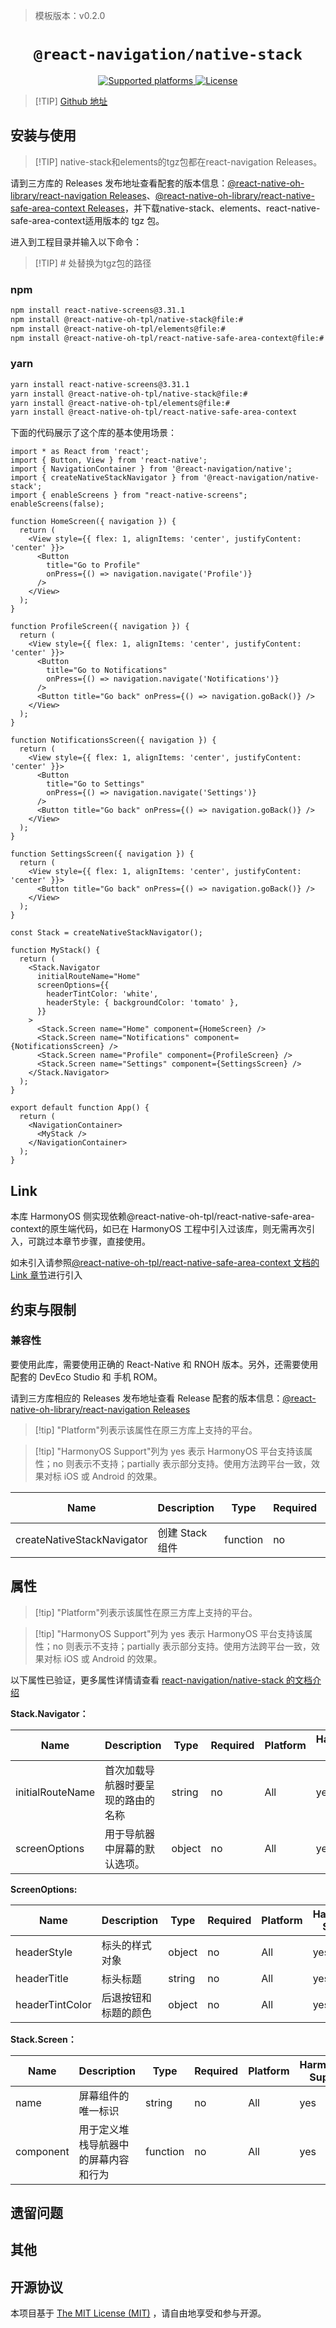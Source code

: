 > 模板版本：v0.2.0

<p align="center">
  <h1 align="center"> <code>@react-navigation/native-stack</code> </h1>
</p>
<p align="center">
    <a href="https://github.com/react-navigation/react-navigation/tree/6.x/packages/native-stack">
        <img src="https://img.shields.io/badge/platforms-android%20|%20ios%20|%20harmony%20-lightgrey.svg" alt="Supported platforms" />
    </a>
    <a href="https://github.com/react-navigation/react-navigation/blob/6.x/packages/native-stack/LICENSE">
         <img src="https://img.shields.io/badge/license-MIT-green.svg" alt="License" />
    </a>
</p>

> [!TIP] [Github 地址](https://github.com/react-native-oh-library/react-navigation/tree/sig/packages/native-stack)

## 安装与使用

> [!TIP] native-stack和elements的tgz包都在react-navigation Releases。

请到三方库的 Releases 发布地址查看配套的版本信息：[@react-native-oh-library/react-navigation Releases](https://github.com/react-native-oh-library/react-navigation/releases)、[@react-native-oh-library/react-native-safe-area-context Releases](https://github.com/react-native-oh-library/react-native-safe-area-context/releases)，并下载native-stack、elements、react-native-safe-area-context适用版本的 tgz 包。

进入到工程目录并输入以下命令：

> [!TIP] # 处替换为tgz包的路径

<!-- tabs:start -->

### **npm**

```bash
npm install react-native-screens@3.31.1
npm install @react-native-oh-tpl/native-stack@file:#
npm install @react-native-oh-tpl/elements@file:#
npm install @react-native-oh-tpl/react-native-safe-area-context@file:#
```

### **yarn**

```bash
yarn install react-native-screens@3.31.1
yarn install @react-native-oh-tpl/native-stack@file:#
yarn install @react-native-oh-tpl/elements@file:#
yarn install @react-native-oh-tpl/react-native-safe-area-context
```

<!-- tabs:end -->

下面的代码展示了这个库的基本使用场景：

<!-- {% raw %} -->
```tsx
import * as React from 'react';
import { Button, View } from 'react-native';
import { NavigationContainer } from '@react-navigation/native';
import { createNativeStackNavigator } from '@react-navigation/native-stack';
import { enableScreens } from "react-native-screens";
enableScreens(false);

function HomeScreen({ navigation }) {
  return (
    <View style={{ flex: 1, alignItems: 'center', justifyContent: 'center' }}>
      <Button
        title="Go to Profile"
        onPress={() => navigation.navigate('Profile')}
      />
    </View>
  );
}

function ProfileScreen({ navigation }) {
  return (
    <View style={{ flex: 1, alignItems: 'center', justifyContent: 'center' }}>
      <Button
        title="Go to Notifications"
        onPress={() => navigation.navigate('Notifications')}
      />
      <Button title="Go back" onPress={() => navigation.goBack()} />
    </View>
  );
}

function NotificationsScreen({ navigation }) {
  return (
    <View style={{ flex: 1, alignItems: 'center', justifyContent: 'center' }}>
      <Button
        title="Go to Settings"
        onPress={() => navigation.navigate('Settings')}
      />
      <Button title="Go back" onPress={() => navigation.goBack()} />
    </View>
  );
}

function SettingsScreen({ navigation }) {
  return (
    <View style={{ flex: 1, alignItems: 'center', justifyContent: 'center' }}>
      <Button title="Go back" onPress={() => navigation.goBack()} />
    </View>
  );
}

const Stack = createNativeStackNavigator();

function MyStack() {
  return (
    <Stack.Navigator
      initialRouteName="Home"
      screenOptions={{
        headerTintColor: 'white',
        headerStyle: { backgroundColor: 'tomato' },
      }}
    >
      <Stack.Screen name="Home" component={HomeScreen} />
      <Stack.Screen name="Notifications" component={NotificationsScreen} />
      <Stack.Screen name="Profile" component={ProfileScreen} />
      <Stack.Screen name="Settings" component={SettingsScreen} />
    </Stack.Navigator>
  );
}

export default function App() {
  return (
    <NavigationContainer>
      <MyStack />
    </NavigationContainer>
  );
}

```
<!-- {% endraw %} -->

## Link

本库 HarmonyOS 侧实现依赖@react-native-oh-tpl/react-native-safe-area-context的原生端代码，如已在 HarmonyOS 工程中引入过该库，则无需再次引入，可跳过本章节步骤，直接使用。

如未引入请参照[@react-native-oh-tpl/react-native-safe-area-context 文档的 Link 章节](https://gitee.com/react-native-oh-library/usage-docs/blob/master/zh-cn/react-native-safe-area-context.md#link)进行引入

## 约束与限制

### 兼容性

要使用此库，需要使用正确的 React-Native 和 RNOH 版本。另外，还需要使用配套的 DevEco Studio 和 手机 ROM。

请到三方库相应的 Releases 发布地址查看 Release 配套的版本信息：[@react-native-oh-library/react-navigation Releases](https://github.com/react-native-oh-library/react-navigation/releases)

> [!tip] "Platform"列表示该属性在原三方库上支持的平台。

> [!tip] "HarmonyOS Support"列为 yes 表示 HarmonyOS 平台支持该属性；no 则表示不支持；partially 表示部分支持。使用方法跨平台一致，效果对标 iOS 或 Android 的效果。

| Name                       | Description     | Type     | Required | Platform | HarmonyOS Support |
| -------------------------- | --------------- | -------- | -------- | -------- | ----------------- |
| createNativeStackNavigator | 创建 Stack 组件 | function | no       | All      | yes               |

## 属性

> [!tip] "Platform"列表示该属性在原三方库上支持的平台。

> [!tip] "HarmonyOS Support"列为 yes 表示 HarmonyOS 平台支持该属性；no 则表示不支持；partially 表示部分支持。使用方法跨平台一致，效果对标 iOS 或 Android 的效果。

以下属性已验证，更多属性详情请查看 [react-navigation/native-stack 的文档介绍](https://reactnavigation.org/docs/native-stack-navigator)

**Stack.Navigator：**

| Name             | Description                        | Type   | Required | Platform | HarmonyOS Support |
| ---------------- | ---------------------------------- | ------ | -------- | -------- | ----------------- |
| initialRouteName | 首次加载导航器时要呈现的路由的名称 | string | no       | All      | yes               |
| screenOptions    | 用于导航器中屏幕的默认选项。       | object | no       | All      | yes               |

**ScreenOptions:**

| Name            | Description          | Type   | Required | Platform | HarmonyOS Support |
| --------------- | -------------------- | ------ | -------- | -------- | ----------------- |
| headerStyle     | 标头的样式对象       | object | no       | All      | yes               |
| headerTitle     | 标头标题             | string | no       | All      | yes               |
| headerTintColor | 后退按钮和标题的颜色 | object | no       | All      | yes               |

**Stack.Screen：**

| Name      | Description                          | Type     | Required | Platform | HarmonyOS Support |
| --------- | ------------------------------------ | -------- | -------- | -------- | ----------------- |
| name      | 屏幕组件的唯一标识                   | string   | no       | All      | yes               |
| component | 用于定义堆栈导航器中的屏幕内容和行为 | function | no       | All      | yes               |

## 遗留问题

## 其他

## 开源协议

本项目基于 [The MIT License (MIT)](https://github.com/react-navigation/react-navigation/blob/main/packages/native-stack/LICENSE) ，请自由地享受和参与开源。
